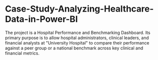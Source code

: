 # Case-Study-Analyzing-Healthcare-Data-in-Power-BI
The project is a Hospital Performance and Benchmarking Dashboard. Its primary purpose is to allow hospital administrators, clinical leaders, and financial analysts at "University Hospital" to compare their performance against a peer group or a national benchmark across key clinical and financial metrics.
